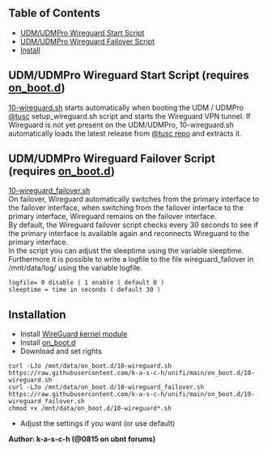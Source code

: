 ## Table of Contents
* [UDM/UDMPro Wireguard Start Script](#udmudmpro-wireguard-start-script-requires-on_bootd)
* [UDM/UDMPro Wireguard Failover Script](#udmudmpro-wireguard-failover-script-requires-on_bootd)
* [Install](#installation)



## UDM/UDMPro Wireguard Start Script (requires [on_boot.d](https://github.com/boostchicken/udm-utilities))
<a href="https://github.com/k-a-s-c-h/unifi/blob/main/on_boot.d/10-wireguard.sh">10-wireguard.sh</a> starts automatically when booting the UDM / UDMPro [@tusc](https://github.com/tusc) setup_wireguard.sh script and starts the Wireguard VPN tunnel. If Wireguard is not yet present on the UDM/UDMPro, 10-wireguard.sh automatically loads the latest release from [@tusc repo](https://github.com/tusc/wireguard-kmod) and extracts it.

## UDM/UDMPro Wireguard Failover Script (requires [on_boot.d](https://github.com/boostchicken/udm-utilities))
<a href="https://github.com/k-a-s-c-h/unifi/blob/main/on_boot.d/10-wireguard_failover.sh">10-wireguard_failover.sh</a><br>
On failover, Wireguard automatically switches from the primary interface to the failover interface, when switching from the failover interface to the primary interface, Wireguard remains on the failover interface.<br>
By default, the Wireguard failover script checks every 30 seconds to see if the primary interface is available again and reconnects Wireguard to the primary interface.<br>
In the script you can adjust the sleeptime using the variable sleeptime. Furthermore it is possible to write a logfile to the file wireguard_failover in /mnt/data/log/ using the variable logfile.

```
logfile= 0 disable | 1 enable ( default 0 )
sleeptime = time in seconds ( default 30 )
```

## Installation
* Install [WireGuard kernel module](https://github.com/tusc/wireguard-kmod)
* Install [on_boot.d](https://github.com/boostchicken/udm-utilities)
* Download and set rights
```
curl -LJo /mnt/data/on_boot.d/10-wireguard.sh https://raw.githubusercontent.com/k-a-s-c-h/unifi/main/on_boot.d/10-wireguard.sh
curl -LJo /mnt/data/on_boot.d/10-wireguard_failover.sh https://raw.githubusercontent.com/k-a-s-c-h/unifi/main/on_boot.d/10-wireguard_failover.sh
chmod +x /mnt/data/on_boot.d/10-wireguard*.sh
```
* Adjust the settings if you want (or use default)

<b>Author: k-a-s-c-h (@0815 on ubnt forums)</b>
